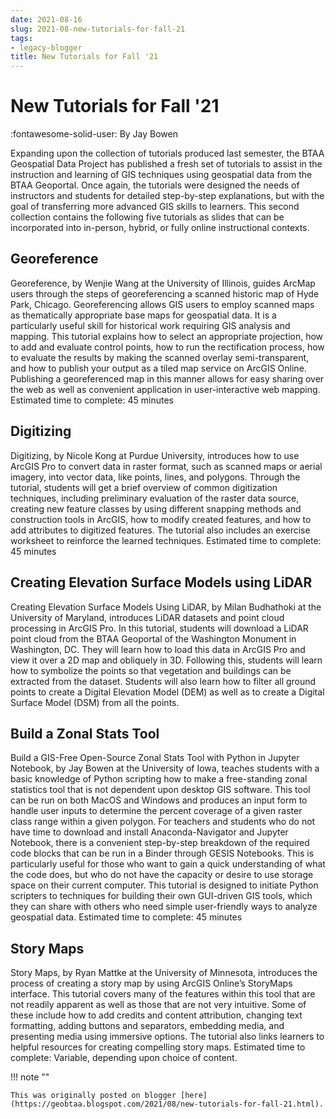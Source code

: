 ```yaml
---
date: 2021-08-16
slug: 2021-08-new-tutorials-for-fall-21
tags:
- legacy-blogger
title: New Tutorials for Fall '21
---
```


# New Tutorials for Fall '21

:fontawesome-solid-user: By Jay Bowen

Expanding upon the collection of tutorials produced last semester, the BTAA Geospatial Data Project has published a fresh set of tutorials to assist in the instruction and learning of GIS techniques using geospatial data from the BTAA Geoportal. Once again, the tutorials were designed the needs of instructors and students for detailed step-by-step explanations, but with the goal of transferring more advanced GIS skills to learners. This second collection contains the following five tutorials as slides that can be incorporated into in-person, hybrid, or fully online instructional contexts.

<!-- more -->

## Georeference  

Georeference, by Wenjie Wang at the University of Illinois, guides ArcMap users through the steps of georeferencing a scanned historic map of Hyde Park, Chicago. Georeferencing allows GIS users to employ scanned maps as thematically appropriate base maps for geospatial data. It is a particularly useful skill for historical work requiring GIS analysis and mapping. This tutorial explains how to select an appropriate projection, how to add and evaluate control points, how to run the rectification process, how to evaluate the results by making the scanned overlay semi-transparent, and how to publish your output as a tiled map service on ArcGIS Online. Publishing a georeferenced map in this manner allows for easy sharing over the web as well as convenient application in user-interactive web mapping. Estimated time to complete: 45 minutes 

## Digitizing 

Digitizing, by Nicole Kong at Purdue University, introduces how to use ArcGIS Pro to convert data in raster format, such as scanned maps or aerial imagery, into vector data, like points, lines, and polygons. Through the tutorial, students will get a brief overview of common digitization techniques, including preliminary evaluation of the raster data source, creating new feature classes by using different snapping methods and construction tools in ArcGIS, how to modify created features, and how to add attributes to digitized features. The tutorial also includes an exercise worksheet to reinforce the learned techniques. Estimated time to complete: 45 minutes

## Creating Elevation Surface Models using LiDAR 

Creating Elevation Surface Models Using LiDAR, by Milan Budhathoki at the University of Maryland, introduces LiDAR datasets and point cloud processing in ArcGIS Pro. In this tutorial, students will download a LiDAR point cloud from the BTAA Geoportal of the Washington Monument in Washington, DC. They will learn how to load this data in ArcGIS Pro and view it over a 2D map and obliquely in 3D. Following this, students will learn how to symbolize the points so that vegetation and buildings can be extracted from the dataset. Students will also learn how to filter all ground points to create a Digital Elevation Model (DEM) as well as to create a Digital Surface Model (DSM) from all the points.

## Build a Zonal Stats Tool 

Build a GIS-Free Open-Source Zonal Stats Tool with Python in Jupyter Notebook, by Jay Bowen at the University of Iowa, teaches students with a basic knowledge of Python scripting how to make a free-standing zonal statistics tool that is not dependent upon desktop GIS software. This tool can be run on both MacOS and Windows and produces an input form to handle user inputs to determine the percent coverage of a given raster class range within a given polygon. For teachers and students who do not have time to download and install Anaconda-Navigator and Jupyter Notebook, there is a convenient step-by-step breakdown of the required code blocks that can be run in a Binder through GESIS Notebooks. This is particularly useful for those who want to gain a quick understanding of what the code does, but who do not have the capacity or desire to use storage space on their current computer. This tutorial is designed to initiate Python scripters to techniques for building their own GUI-driven GIS tools, which they can share with others who need simple user-friendly ways to analyze geospatial data. Estimated time to complete: 45 minutes

## Story Maps 

Story Maps, by Ryan Mattke at the University of Minnesota, introduces the process of creating a story map by using ArcGIS Online’s StoryMaps interface. This tutorial covers many of the features within this tool that are not readily apparent as well as those that are not very intuitive. Some of these include how to add credits and content attribution, changing text formatting, adding buttons and separators, embedding media, and presenting media using immersive options. The tutorial also links learners to helpful resources for creating compelling story maps. Estimated time to complete: Variable, depending upon choice of content.

!!! note ""

	This was originally posted on blogger [here](https://geobtaa.blogspot.com/2021/08/new-tutorials-for-fall-21.html).

